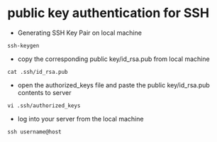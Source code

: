 # public key authentication for SSH
- Generating SSH Key Pair on local machine 
```
ssh-keygen
```
- copy the corresponding public key/id_rsa.pub from local machine
```
cat .ssh/id_rsa.pub
```
-  open the authorized_keys file and  paste the public key/id_rsa.pub contents to server 
```
vi .ssh/authorized_keys
```
- log into your server from the local machine
```
ssh username@host
```